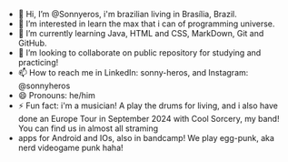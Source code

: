 - 👋 Hi, I’m @Sonnyeros, i'm brazilian living in Brasília, Brazil.
- 👀 I’m interested in learn the max that i can of programming universe.
- 🌱 I’m currently learning Java, HTML and CSS, MarkDown, Git and GitHub.
- 💞️ I’m looking to collaborate on public repository for studying and practicing!
- 📫 How to reach me in LinkedIn: sonny-heros, and Instagram: @sonnyheros
- 😄 Pronouns: he/him
- ⚡ Fun fact: i'm a musician! A play the drums for living, and i also have done an Europe Tour in September 2024 with Cool Sorcery, my band! You can find us in almost all straming
- apps for Android and IOs, also in bandcamp! We play egg-punk, aka nerd videogame punk haha!

<!---
Sonnyeros/Sonnyeros is a ✨ special ✨ repository because its `README.md` (this file) appears on your GitHub profile.
You can click the Preview link to take a look at your changes.
--->
